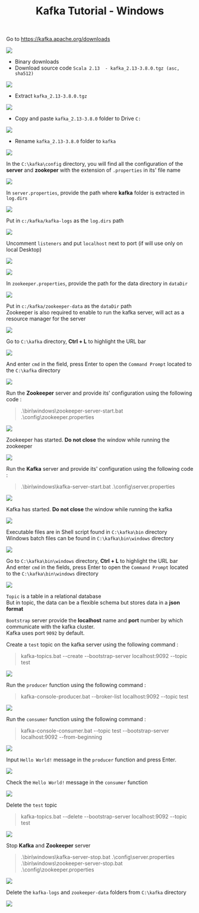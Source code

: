 <h1 align="center">Kafka Tutorial - Windows</h1></br>

Go to https://kafka.apache.org/downloads

<img src="./img/kafka_01.png"></br>

+ Binary downloads
+ Download source code `Scala 2.13  - kafka_2.13-3.8.0.tgz (asc, sha512)`

<img src="./img/kafka_02.png"></br>

+ Extract `kafka_2.13-3.8.0.tgz`

<img src="./img/kafka_03.png"></br>

+ Copy and paste `kafka_2.13-3.8.0` folder to Drive `C:`

<img src="./img/kafka_04.png"></br>

+ Rename `kafka_2.13-3.8.0` folder to `kafka`

<img src="./img/kafka_05.png"></br>

In the `C:\kafka\config` directory, you will find all the configuration of the **server** and **zookeper** with the extension of `.properties` in its' file name

<img src="./img/kafka_06.png"></br>

In `server.properties`, provide the path where **kafka** folder is extracted in `log.dirs`

<img src="./img/kafka_07.png"></br>

Put in `c:/kafka/kafka-logs` as the `log.dirs` path

<img src="./img/kafka_08.png"></br>

Uncomment `listeners` and put `localhost` next to port (if will use only on local Desktop)

<img src="./img/kafka_09.png"></br>

<img src="./img/kafka_10.png"></br>

In `zookeeper.properties`, provide the path for the data directory in `dataDir`

<img src="./img/kafka_11.png"></br>

Put in `c:/kafka/zookeeper-data` as the `dataDir` path</br>
Zookeeper is also required to enable to run the kafka server, will act as a resource manager for the server

<img src="./img/kafka_12.png"></br>

Go to `C:\kafka` directory, **Ctrl + L** to highlight the URL bar

<img src="./img/kafka_13.png"></br>

And enter `cmd` in the field, press Enter to open the `Command Prompt` located to the `C:\kafka` directory

<img src="./img/kafka_14.png"></br>

Run the **Zookeeper** server and provide its' configuration using the following code :
> .\bin\windows\zookeeper-server-start.bat .\config\zookeeper.properties

<img src="./img/kafka_15.png"></br>

Zookeeper has started. **Do not close** the window while running the zookeeper

<img src="./img/kafka_16.png"></br>

Run the **Kafka** server and provide its' configuration using the following code :
> .\bin\windows\kafka-server-start.bat .\config\server.properties

<img src="./img/kafka_17.png"></br>

Kafka has started. **Do not close** the window while running the kafka

<img src="./img/kafka_18.png"></br>

Executable files are in Shell script found in `C:\kafka\bin` directory</br>
Windows batch files can be found in `C:\kafka\bin\windows` directory

<img src="./img/kafka_19.png"></br>

Go to `C:\kafka\bin\windows` directory, **Ctrl + L** to highlight the URL bar</br>
And enter `cmd` in the fields, press Enter to open the `Command Prompt` located to the `C:\kafka\bin\windows` directory

<img src="./img/kafka_20.png"></br>

`Topic` is a table in a relational database</br>
But in topic, the data can be a flexible schema but stores data in a **json format**

`Bootstrap` server provide the **localhost** name and **port** number by which communicate with the kafka cluster.</br>
Kafka uses port `9092` by default.

Create a `test` topic on the kafka server using the following command :
> kafka-topics.bat --create --bootstrap-server localhost:9092 --topic test

<img src="./img/kafka_21.png"></br>

Run the `producer` function using the following command :
> kafka-console-producer.bat --broker-list localhost:9092 --topic test

<img src="./img/kafka_22.png"></br>

Run the `consumer` function using the following command :
> kafka-console-consumer.bat --topic test --bootstrap-server localhost:9092 --from-beginning

<img src="./img/kafka_23.png"></br>

Input `Hello World!` message in the `producer` function and press Enter.

<img src="./img/kafka_24.png"></br>

Check the `Hello World!` message in the `consumer` function 

<img src="./img/kafka_25.png"></br>

Delete the `test` topic

> kafka-topics.bat --delete --bootstrap-server localhost:9092 --topic test

<img src="./img/kafka_26.png"></br>

Stop **Kafka** and **Zookeeper** server

> .\bin\windows\kafka-server-stop.bat .\config\server.properties </br>
> .\bin\windows\zookeeper-server-stop.bat .\config\zookeeper.properties

<img src="./img/kafka_27.png"></br>

Delete the `kafka-logs` and `zookeeper-data` folders from `C:\kafka` directory

<img src="./img/kafka_28.png"></br>